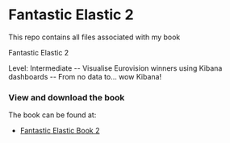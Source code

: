 # Fantastic Elastic 2
This repo contains all files associated with my book 

Fantastic Elastic 2

Level: Intermediate -- Visualise Eurovision winners using Kibana dashboards -- From no data to... wow Kibana!


### View and download the book
The book can be found at:
- [Fantastic Elastic Book 2](https://leanpub.com/FantasticElastic2/)
